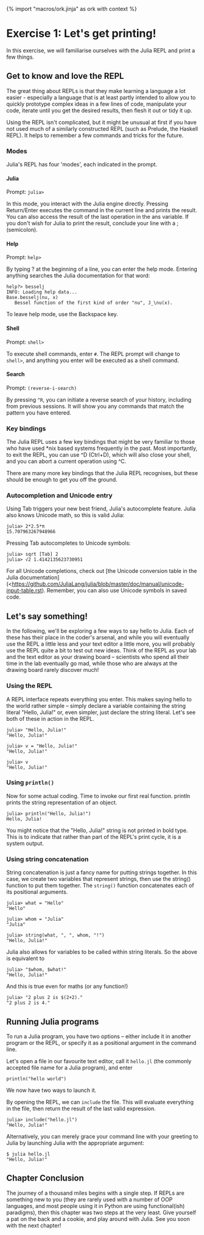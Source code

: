 {% import "macros/ork.jinja" as ork with context %} 
# Exercise 1: Let's get printing! 

In this exercise, we will familiarise ourselves with the Julia REPL and print a few things.

## Get to know and love the REPL

The great thing about REPLs is that they make learning a language a lot easier - especially a language that is at least partly intended to allow you to quickly prototype complex ideas in a few lines of code, manipulate your code, iterate until you get the desired results, then flesh it out or tidy it up.

Using the REPL isn't complicated, but it might be unusual at first if you have not used much of a similarly constructed REPL (such as Prelude, the Haskell REPL). It helps to remember a few commands and tricks for the future.

### Modes


Julia's REPL has four 'modes', each indicated in the prompt.

#### Julia

Prompt: `julia>`

In this mode, you interact with the Julia engine directly. Pressing Return/Enter executes the command in the current line and prints the result. You can also access the result of the last operation in the ans variable. If you don't wish for Julia to print the result, conclude your line with a ; (semicolon).

#### Help

Prompt: `help>`

By typing ? at the beginning of a line, you can enter the help mode. Entering anything searches the Julia documentation for that word:

    help?> besselj
    INFO: Loading help data...
    Base.besselj(nu, x)
       Bessel function of the first kind of order "nu", J_\nu(x).

To leave help mode, use the Backspace key.

#### Shell

Prompt: `shell>`

To execute shell commands, enter `#`. The REPL prompt will change to `shell>`, and anything you enter will be executed as a shell command.

#### Search

Prompt: `(reverse-i-search)`

By pressing `^R`, you can initiate a reverse search of your history, including from previous sessions. It will show you any commands that match the pattern you have entered.

### Key bindings

The Julia REPL uses a few key bindings that might be very familiar to those who have used *nix based systems frequently in the past. Most importantly, to exit the REPL, you can use ^D (Ctrl+D), which will also close your shell, and you can abort a current operation using ^C.

There are many more key bindings that the Julia REPL recognises, but these should be enough to get you off the ground.

### Autocompletion and Unicode entry

Using Tab triggers your new best friend, Julia's autocomplete feature. Julia also knows Unicode math, so this is valid Julia:

    julia> 2*2.5*π
    15.707963267948966

Pressing Tab autocompletes to Unicode symbols:

    julia> sqrt [Tab] 2 
	julia> √2 1.4142135623730951

For all Unicode completions, check out [the Unicode conversion table in the Julia documentation](<https://github.com/JuliaLang/julia/blob/master/doc/manual/unicode-input-table.rst). Remember, you can also use Unicode symbols in saved code.

## Let's say something!

In the following, we'll be exploring a few ways to say hello to Julia. Each of these has their place in the coder's arsenal, and while you will eventually use the REPL a little less and your text editor a little more, you will probably use the REPL quite a bit to test out new ideas. Think of the REPL as your lab and the text editor as your drawing board – scientists who spend all their time in the lab eventually go mad, while those who are always at the drawing board rarely discover much!

### Using the REPL

A REPL interface repeats everything you enter. This makes saying hello to the world rather simple – simply declare a variable containing the string literal "Hello, Julia!" or, even simpler, just declare the string literal. Let's see both of these in action in the REPL.

    julia> "Hello, Julia!"
    "Hello, Julia!"

    julia> v = "Hello, Julia!"
    "Hello, Julia!"

    julia> v
    "Hello, Julia!"

### Using `println()`

Now for some actual coding. Time to invoke our first real function. println prints the string representation of an object.

    julia> println("Hello, Julia!")
    Hello, Julia!

You might notice that the "Hello, Julia!" string is not printed in bold type. This is to indicate that rather than part of the REPL's print cycle, it is a system output.

### Using string concatenation

String concatenation is just a fancy name for putting strings together. In this case, we create two variables that represent strings, then use the string() function to put them together. The `string()` function concatenates each of its positional arguments.

    julia> what = "Hello"
    "Hello"

    julia> whom = "Julia"
    "Julia"

    julia> string(what, ", ", whom, "!")
    "Hello, Julia!"

Julia also allows for variables to be called within string literals. So the above is equivalent to

    julia> "$whom, $what!"
    "Hello, Julia!"

And this is true even for maths (or any function!)

    julia> "2 plus 2 is $(2+2)."
    "2 plus 2 is 4."


## Running Julia programs

To run a Julia program, you have two options – either include it in another program or the REPL, or specify it as a positional argument in the command line.

Let's open a file in our favourite text editor, call it `hello.jl` (the commonly accepted file name for a Julia program), and enter

	println("hello world")

We now have two ways to launch it.

By opening the REPL, we can `include` the file. This will evaluate everything in the file, then return the result of the last valid expression.

	julia> include("hello.jl")
	"Hello, Julia!"

Alternatively, you can merely grace your command line with your greeting to Julia by launching Julia with the appropriate argument:

    $ julia hello.jl
	"Hello, Julia!"


## Chapter Conclusion

The journey of a thousand miles begins with a single step. If REPLs are something new to you (they are rarely used with a number of OOP languages, and most people using it in Python are using functional(ish) paradigms), then this chapter was two steps at the very least. Give yourself a pat on the back and a cookie, and play around with Julia. See you soon with the next chapter!